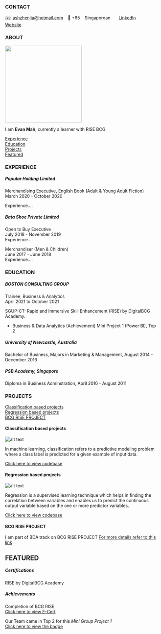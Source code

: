 <!-- CONTACT Section Starts -->
### CONTACT

<!-- Add your details -->
✉️: ashzhenjia@hotmail.com 
&nbsp;&nbsp; 📲 +65 
&nbsp;&nbsp; Singaporean
&nbsp;&nbsp;&nbsp;&nbsp;&nbsp; [LinkedIn](https://www.linkedin.com/in/evan-mah-264b9b127/) 
&nbsp;&nbsp;&nbsp;&nbsp;&nbsp; [Website](NONE)
<!-- CONTACT Section Ends -->

<!-- ABOUT Section Starts -->
### ABOUT
<!-- Add link to your picture -->

<img src="Photo/Selfie/Selfie-1.JPG" width="250" >

<!-- Add your details -->

I am __Evan Mah__, currently a learner with RISE BCG.


<!-- Add link to the sections -->
[Experience](#experience) <br>
[Education](#education) <br>
[Projects](#projects) <br>
[Featured](#featured) <br> 

<!-- ABOUT Section Ends -->

<!-- EXPERIENCE Section Starts -->
### EXPERIENCE
<!-- Add your details -->
##### Popular Holding Limited
Merchandising Executive, English Book (Adult & Young Adult Fiction) <br>
March 2020 - October 2020 <br>


Experience....


##### Bata Shoe Private Limited
Open to Buy Executive <br>
July 2018 - November 2019 <br>
Experience....

Merchandiser (Men & Children) <br>
June 2017 - June 2018 <br>
Experience....


<!-- EXPERIENCE Section Ends -->



<!-- EDUCATION Section Starts -->
### EDUCATION
<!-- Add your details -->
##### BOSTON CONSULTING GROUP
Trainee, Business & Analytics <br>
April 2021 to October 2021

SGUP-CT: Rapid and Immersive Skill Enhancement (RISE) by DigitalBCG Academy.
- Business & Data Analytics
(Achievement)
Mini Project 1 (Power BI), Top 2

##### University of Newcastle, Australia
Bachelor of Business, Majors in Marketing & Management, August 2014 - December 2016

##### PSB Academy, Singapore
Diploma in Business Adminstration, April 2010 - August 2011

<!-- EDUCATION Section Ends -->




<!-- PROJECTS Section Starts -->
### PROJECTS
<!-- Add your details -->

[Classification based projects](#classification-based-projects) <br>
[Regression based projects](#regression-based-projects) <br>
[BCG RISE PROJECT](#BCG-RISE-PROJECT) <br>

<!-- Add your details -->

#### Classification based projects
![alt text](https://raw.githubusercontent.com/krvishwesh54/Kumar-Vishwesh/main/images/Classification.png)

In machine learning, classification refers to a predictive modeling problem where a class label is predicted for a given example of input data.

[Click here to view codebase](https://github.com/krvishwesh54/DataScience_DeepLearning_MachineLearning/tree/master/Classification)

#### Regression based projects
![alt text](https://raw.githubusercontent.com/krvishwesh54/Kumar-Vishwesh/main/images/Regression.jpg)

Regression is a supervised learning technique which helps in finding the correlation between variables and enables us to predict the continuous output variable based on the one or more predictor variables.

[Click here to view codebase](https://github.com/krvishwesh54/DataScience_DeepLearning_MachineLearning/tree/master/Regression)


#### BCG RISE PROJECT

I am part of BDA track on BCG RISE PROJECT
[For more details refer to this link](https://bcg.com)

<!-- PROJECTS Section Ends -->

<!-- FEATURED Section Starts -->
## FEATURED
<!-- Add your details -->
##### Certifications
RISE by DigitalBCG Academy

##### Achievements

Completion of BCG RISE <br>
[Click here to view E-Cert](https://www.credly.com/badges/106c11b3-d7ee-4208-985b-79bc29abe892/public_url)

Our Team came in Top 2 for this _Mini Group Project 1_ <br>
[Click here to view the badge](https://www.credly.com/badges/6785ca33-25fe-4782-ba36-1c4ee530864d/public_url)


<!-- FEATURED Section Ends -->
